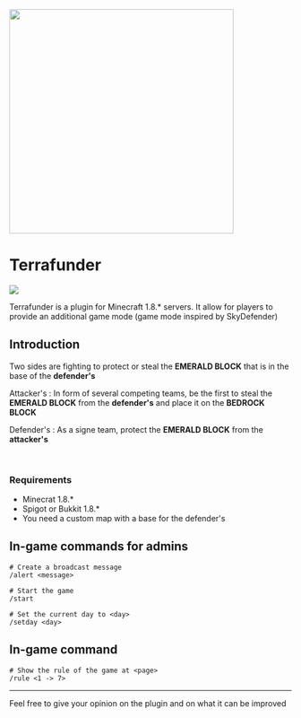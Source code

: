 <img width=400 src="https://raw.githubusercontent.com/Wongt8/Terrafunder/main/img/Terra.png">



# Terrafunder
<img src="https://img.shields.io/badge/Java-Maven-brightgreen.svg?style=plastic">

Terrafunder is a plugin for Minecraft 1.8.* servers. It allow for players to provide an additional game mode (game mode inspired by SkyDefender)




## Introduction
Two sides are fighting to protect or steal the **EMERALD BLOCK** that is in the base of the **defender's**

Attacker's : In form of several competing teams, be the first to steal the **EMERALD BLOCK** from the **defender's** and place it on the **BEDROCK BLOCK**

Defender's : As a signe team, protect the **EMERALD BLOCK** from the **attacker's**

</br>

### Requirements
* Minecrat 1.8.*
* Spigot or Bukkit 1.8.*
* You need a custom map with a base for the defender's

## In-game commands for admins

    # Create a broadcast message
    /alert <message>

    # Start the game
    /start

    # Set the current day to <day>
    /setday <day>

## In-game command 

    # Show the rule of the game at <page>
    /rule <1 -> 7>


----

Feel free to give your opinion on the plugin and on what it can be improved

